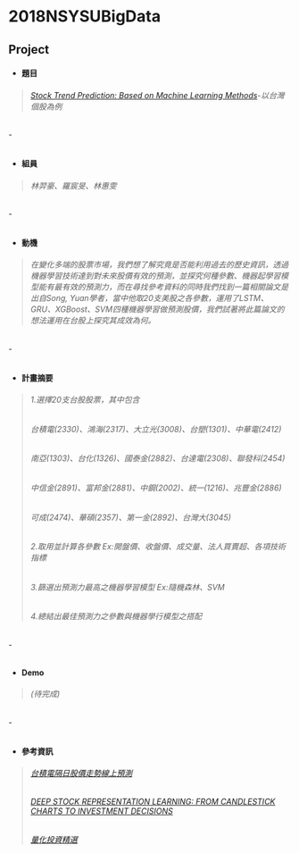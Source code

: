 # 2018NSYSUBigData
## Project
* #### **題目**
> ###### [Stock Trend Prediction: Based on Machine Learning Methods](https://cloudfront.escholarship.org/dist/prd/content/qt0cp1x8th/qt0cp1x8th.pdf?t=p63wi3)-以台灣個股為例
###### -
* #### **組員**
> ###### 林羿豪、羅宸旻、林惠雯
###### -
* #### **動機**
> ###### 在變化多端的股票市場，我們想了解究竟是否能利用過去的歷史資訊，透過機器學習技術達到對未來股價有效的預測，並探究何種參數、機器起學習模型能有最有效的預測力，而在尋找參考資料的同時我們找到一篇相關論文是出自Song, Yuan學者，當中他取20支美股之各參數，運用了LSTM、GRU、XGBoost、SVM四種機器學習做預測股價，我們試著將此篇論文的想法運用在台股上探究其成效為何。
###### -
* #### **計畫摘要**
> ###### 1.選擇20支台股股票，其中包含
> ######      台積電(2330)、鴻海(2317)、大立光(3008)、台塑(1301)、中華電(2412)
> ######      南亞(1303)、台化(1326)、國泰金(2882)、台達電(2308)、聯發科(2454)
> ######      中信金(2891)、富邦金(2881)、中鋼(2002)、統一(1216)、兆豐金(2886)
> ######      可成(2474)、華碩(2357)、第一金(2892)、台灣大(3045)
> ###### 2.取用並計算各參數 Ex:開盤價、收盤價、成交量、法人買賣超、各項技術指標
> ###### 3.篩選出預測力最高之機器學習模型 Ex:隨機森林、SVM
> ###### 4.總結出最佳預測力之參數與機器學行模型之搭配
###### -
* #### **Demo**
> ###### (待完成)
###### -
* #### **參考資訊**
> ###### [台積電隔日股價走勢線上預測](https://github.com/ChenHandsomeboy/Team_Project/tree/master)
> ###### [DEEP STOCK REPRESENTATION LEARNING: FROM CANDLESTICK CHARTS TO INVESTMENT DECISIONS](https://arxiv.org/pdf/1709.03803.pdf)
> ###### [量化投資精選](https://community.bigquant.com/t/%E9%87%8F%E5%8C%96%E7%A0%94%E7%A9%B6%E6%AF%8F%E5%91%A8%E7%B2%BE%E9%80%89-20170929/2821)
